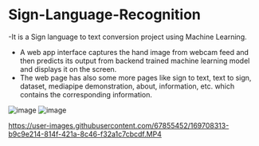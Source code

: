 # Sign-Language-Recognition
-It is a Sign language to text conversion project using Machine Learning.
- A web app interface captures the hand image from webcam feed and then predicts its output from backend trained machine learning model and displays it on the screen.
- The web page has also some more pages like sign to text, text to sign, dataset, mediapipe demonstration, about, information, etc. which contains the corresponding information.


![image](https://user-images.githubusercontent.com/67855452/169707625-894a5c43-b954-4938-9a98-b267af30e676.png)
![image](https://user-images.githubusercontent.com/67855452/169707640-e4118a77-3214-4243-ac6b-e32cd87e5672.png)


https://user-images.githubusercontent.com/67855452/169708313-b9c9e214-814f-421a-8c46-f32a1c7cbcdf.MP4

